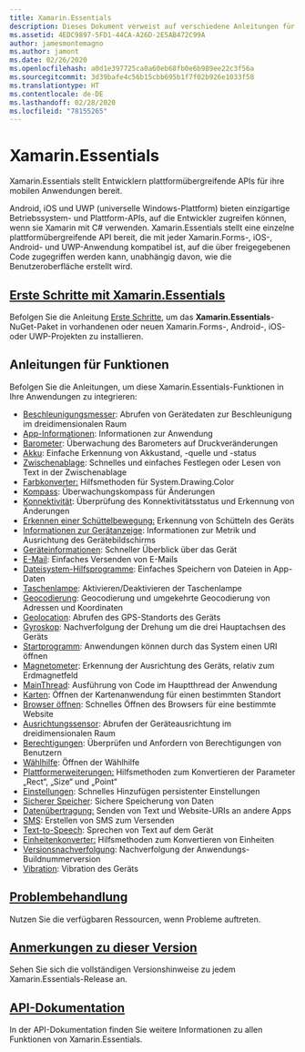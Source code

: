 ```yaml
---
title: Xamarin.Essentials
description: Dieses Dokument verweist auf verschiedene Anleitungen für Xamarin.Essentials, womit Entwicklern plattformübergreifende APIs für ihre mobilen Anwendungen bereitgestellt werden.
ms.assetid: 4EDC9897-5FD1-44CA-A26D-2E5AB472C99A
author: jamesmontemagno
ms.author: jamont
ms.date: 02/26/2020
ms.openlocfilehash: a0d1e397725ca0a60eb68fb0e6b989ee22c3f56a
ms.sourcegitcommit: 3d39bafe4c56b15cbb695b1f7f02b926e1033f58
ms.translationtype: HT
ms.contentlocale: de-DE
ms.lasthandoff: 02/28/2020
ms.locfileid: "78155265"
---
```

# <a name="xamarinessentials"></a>Xamarin.Essentials

Xamarin.Essentials stellt Entwicklern plattformübergreifende APIs für ihre mobilen Anwendungen bereit.

Android, iOS und UWP (universelle Windows-Plattform) bieten einzigartige Betriebssystem- und Plattform-APIs, auf die Entwickler zugreifen können, wenn sie Xamarin mit C# verwenden. Xamarin.Essentials stellt eine einzelne plattformübergreifende API bereit, die mit jeder Xamarin.Forms-, iOS-, Android- und UWP-Anwendung kompatibel ist, auf die über freigegebenen Code zugegriffen werden kann, unabhängig davon, wie die Benutzeroberfläche erstellt wird.

## <a name="get-started-with-xamarinessentials"></a>[Erste Schritte mit Xamarin.Essentials](get-started.md?context=xamarin/xamarin-forms)

Befolgen Sie die Anleitung [Erste Schritte](get-started.md), um das **Xamarin.Essentials**-NuGet-Paket in vorhandenen oder neuen Xamarin.Forms-, Android-, iOS- oder UWP-Projekten zu installieren.

## <a name="feature-guides"></a>Anleitungen für Funktionen

Befolgen Sie die Anleitungen, um diese Xamarin.Essentials-Funktionen in Ihre Anwendungen zu integrieren:

* [Beschleunigungsmesser](accelerometer.md?context=xamarin/xamarin-forms): Abrufen von Gerätedaten zur Beschleunigung im dreidimensionalen Raum
* [App-Informationen](app-information.md?context=xamarin/xamarin-forms): Informationen zur Anwendung
* [Barometer](barometer.md?context=xamarin/xamarin-forms): Überwachung des Barometers auf Druckveränderungen
* [Akku](battery.md?context=xamarin/xamarin-forms): Einfache Erkennung von Akkustand, -quelle und -status
* [Zwischenablage](clipboard.md?context=xamarin/xamarin-forms): Schnelles und einfaches Festlegen oder Lesen von Text in der Zwischenablage
* [Farbkonverter:](color-converters.md?context=xamarin/xamarin-forms) Hilfsmethoden für System.Drawing.Color
* [Kompass](compass.md?context=xamarin/xamarin-forms): Überwachungskompass für Änderungen
* [Konnektivität](connectivity.md?context=xamarin/xamarin-forms): Überprüfung des Konnektivitätsstatus und Erkennung von Änderungen
* [Erkennen einer Schüttelbewegung:](detect-shake.md?context=xamarin/xamarin-forms) Erkennung von Schütteln des Geräts
* [Informationen zur Gerätanzeige](device-display.md?context=xamarin/xamarin-forms): Informationen zur Metrik und Ausrichtung des Gerätebildschirms
* [Geräteinformationen](device-information.md?context=xamarin/xamarin-forms): Schneller Überblick über das Gerät
* [E-Mail](email.md?context=xamarin/xamarin-forms): Einfaches Versenden von E-Mails
* [Dateisystem-Hilfsprogramme](file-system-helpers.md?context=xamarin/xamarin-forms): Einfaches Speichern von Dateien in App-Daten
* [Taschenlampe](flashlight.md?context=xamarin/xamarin-forms): Aktivieren/Deaktivieren der Taschenlampe
* [Geocodierung](geocoding.md?context=xamarin/xamarin-forms): Geocodierung und umgekehrte Geocodierung von Adressen und Koordinaten
* [Geolocation](geolocation.md?context=xamarin/xamarin-forms): Abrufen des GPS-Standorts des Geräts
* [Gyroskop](gyroscope.md?context=xamarin/xamarin-forms): Nachverfolgung der Drehung um die drei Hauptachsen des Geräts
* [Startprogramm](launcher.md?context=xamarin/xamarin-forms): Anwendungen können durch das System einen URI öffnen
* [Magnetometer](magnetometer.md?context=xamarin/xamarin-forms): Erkennung der Ausrichtung des Geräts, relativ zum Erdmagnetfeld
* [MainThread](main-thread.md?content=xamarin/xamarin-forms): Ausführung von Code im Hauptthread der Anwendung
* [Karten](maps.md?content=xamarin/xamarin-forms): Öffnen der Kartenanwendung für einen bestimmten Standort
* [Browser öffnen](open-browser.md?context=xamarin/xamarin-forms): Schnelles Öffnen des Browsers für eine bestimmte Website
* [Ausrichtungssensor](orientation-sensor.md?context=xamarin/xamarin-forms): Abrufen der Geräteausrichtung im dreidimensionalen Raum
* [Berechtigungen](permissions.md?context=xamarin/xamarin-forms): Überprüfen und Anfordern von Berechtigungen von Benutzern
* [Wählhilfe](phone-dialer.md?context=xamarin/xamarin-forms): Öffnen der Wählhilfe
* [Plattformerweiterungen:](platform-extensions.md?context=xamarin/xamarin-forms) Hilfsmethoden zum Konvertieren der Parameter „Rect“, „Size“ und „Point“
* [Einstellungen](preferences.md?context=xamarin/xamarin-forms): Schnelles Hinzufügen persistenter Einstellungen
* [Sicherer Speicher](secure-storage.md?context=xamarin/xamarin-forms): Sichere Speicherung von Daten
* [Datenübertragung:](share.md?context=xamarin/xamarin-forms) Senden von Text und Website-URIs an andere Apps
* [SMS](sms.md?context=xamarin/xamarin-forms): Erstellen von SMS zum Versenden
* [Text-to-Speech](text-to-speech.md?context=xamarin/xamarin-forms): Sprechen von Text auf dem Gerät
* [Einheitenkonverter:](unit-converters.md?context=xamarin/xamarin-forms) Hilfsmethoden zum Konvertieren von Einheiten
* [Versionsnachverfolgung](version-tracking.md?context=xamarin/xamarin-forms): Nachverfolgung der Anwendungs- Buildnummerversion
* [Vibration](vibrate.md?context=xamarin/xamarin-forms): Vibration des Geräts

## <a name="troubleshooting"></a>[Problembehandlung](troubleshooting.md?context=xamarin/xamarin-forms)

Nutzen Sie die verfügbaren Ressourcen, wenn Probleme auftreten.

## <a name="release-notes"></a>[Anmerkungen zu dieser Version](https://docs.microsoft.com/xamarin/essentials/release-notes/)

Sehen Sie sich die vollständigen Versionshinweise zu jedem Xamarin.Essentials-Release an.

## <a name="api-documentation"></a>[API-Dokumentation](xref:Xamarin.Essentials)

In der API-Dokumentation finden Sie weitere Informationen zu allen Funktionen von Xamarin.Essentials.
